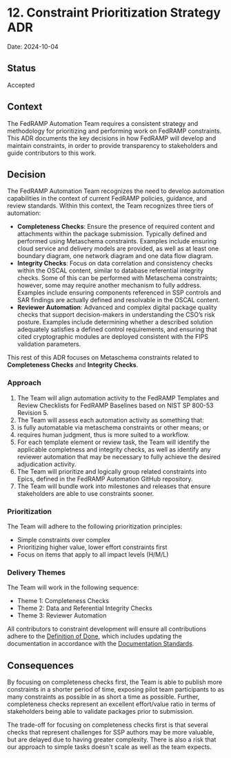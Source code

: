 # 12. Constraint Prioritization Strategy ADR 
Date: 2024-10-04

## Status

Accepted

## Context

The FedRAMP Automation Team requires a consistent strategy and methodology for prioritizing and performing work on FedRAMP constraints. This ADR documents the key decisions in how FedRAMP will develop and maintain constraints, in order to provide transparency to stakeholders and guide contributors to this work.  

## Decision

The FedRAMP Automation Team recognizes the need to develop automation capabilities in the context of current FedRAMP policies, guidance, and review standards. 
Within this context, the Team recognizes three tiers of automation:
- **Completeness Checks**: Ensure the presence of required content and attachments within the package submission. Typically defined and performed using Metaschema constraints. Examples include ensuring cloud service and delivery models are provided, as well as at least one boundary diagram, one network diagram and one data flow diagram.
- **Integrity Checks**: Focus on data correlation and consistency checks within the OSCAL content, similar to database referential integrity checks. Some of this can be performed with Metaschema constraints; however, some may require another mechanism to fully address. Examples include ensuring components referenced in SSP controls and SAR findings are actually defined and resolvable in the OSCAL content.
- **Reviewer Automation**: Advanced and complex digital package quality checks that support decision-makers in understanding the CSO’s risk posture. Examples include determining whether a described solution adequately satisfies a defined control requirements, and ensuring that cited cryptographic modules are deployed consistent with the FIPS validation parameters.  

This rest of this ADR focuses on Metaschema constraints related to **Completeness Checks** and **Integrity Checks**.

### Approach

1. The Team will align automation activity to the FedRAMP Templates and Review Checklists for FedRAMP Baselines based on NIST SP 800-53 Revision 5.
1. The Team will assess each automation activity as something that:
  1. is fully automatable via metaschema constraints or other means; or
  1. requires human judgment, thus is more suited to a workflow.
1. For each template element or review task, the Team will identify the applicable completness and integrity checks, as well as identify any reviewer automation that may be necessary to fully achieve the desired adjudication activity.
1. The Team will prioritize and logically group related constraints into Epics, defined in the FedRAMP Automation GitHub repository.
1. The Team will bundle work into milestones and releases that ensure stakeholders are able to use constraints sooner. 

### Prioritization

The Team will adhere to the following prioritization principles:
- Simple constraints over complex 
- Prioritizing higher value, lower effort constraints first
- Focus on items that apply to all impact levels (H/M/L)

### Delivery Themes 

The Team will work in the following sequence:
- Theme 1: Completeness Checks
- Theme 2: Data and Referential Integrity Checks 
- Theme 3: Reviewer Automation

All contributors to constraint development will ensure all contributions adhere to the [Definition of Done](https://github.com/GSA/fedramp-automation/wiki/Constraint-Management#definition-of-done), which includes updating the documentation in accordance with the [Documentation Standards](https://github.com/GSA/fedramp-automation/wiki/Constraint-Management#documentation-standards).

## Consequences

By focusing on completeness checks first, the Team is able to publish more constraints in a shorter period of time, exposing pilot team participants to as many constraints as possible in as short a time as possible. 
Further, completeness checks represent an excellent effort/value ratio in terms of stakeholders being able to validate packages prior to submission.

The trade-off for focusing on completeness checks first is that several checks that represent challenges for SSP authors may be more valuable, but are delayed due to having greater complexity. There is also a risk that our approach to simple tasks doesn't scale as well as the team expects.
